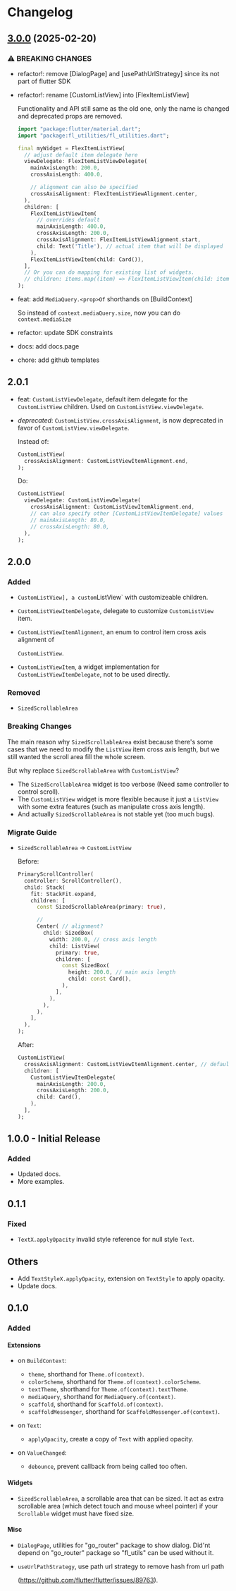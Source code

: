 # Changelog

## [3.0.0](https://github.com/KeidsID/fl_utilities/compare/fl_utilities-v2.0.1...fl_utilities-v3.0.0) (2025-02-20)

### ⚠ BREAKING CHANGES

* refactor!: remove [DialogPage] and [usePathUrlStrategy] since its not part of flutter SDK

* refactor!: rename [CustomListView] into [FlexItemListView]

  Functionality and API still same as the old one, only the name is changed and deprecated props are removed.

  ```dart
  import "package:flutter/material.dart";
  import "package:fl_utilities/fl_utilities.dart";
  
  final myWidget = FlexItemListView(
    // adjust default item delegate here
    viewDelegate: FlexItemListViewDelegate(
      mainAxisLength: 200.0,
      crossAxisLength: 400.0,
  
      // alignment can also be specified
      crossAxisAlignment: FlexItemListViewAlignment.center,
    ),
    children: [
      FlexItemListViewItem(
        // overrides default
        mainAxisLength: 400.0,
        crossAxisLength: 200.0,
        crossAxisAlignment: FlexItemListViewAlignment.start,
        child: Text('Title'), // actual item that will be displayed
      ),
      FlexItemListViewItem(child: Card()),
    ],
    // Or you can do mapping for existing list of widgets.
    // children: items.map((item) => FlexItemListViewItem(child: item)).toList(),
  );
  
  ```

* feat: add `MediaQuery.<prop>Of` shorthands on [BuildContext]

  So instead of `context.mediaQuery.size`, now you can do `context.mediaSize`

* refactor: update SDK constraints

* docs: add docs.page

* chore: add github templates

## 2.0.1

* feat: `CustomListViewDelegate`, default item delegate for the `CustomListView`
  children. Used on `CustomListView.viewDelegate`.
* _deprecated_: `CustomListView.crossAxisAlignment`, is now deprecated in favor of
  `CustomListView.viewDelegate`.

  Instead of:

  ```dart
  CustomListView(
    crossAxisAlignment: CustomListViewItemAlignment.end,
  );
  ```

  Do:

  ```dart
  CustomListView(
    viewDelegate: CustomListViewDelegate(
      crossAxisAlignment: CustomListViewItemAlignment.end,
      // can also specify other [CustomListViewItemDelegate] values
      // mainAxisLength: 80.0,
      // crossAxisLength: 80.0,
    ),
  );
  ```

## 2.0.0

### Added

* `CustomListView], a custom`ListView` with customizeable children.
* `CustomListViewItemDelegate`, delegate to customize `CustomListView` item.
* `CustomListViewItemAlignment`, an enum to control item cross axis alignment of

  `CustomListView`.

* `CustomListViewItem`, a widget implementation for
  `CustomListViewItemDelegate`, not to be used directly.

### Removed

* `SizedScrollableArea`

### Breaking Changes

The main reason why `SizedScrollableArea` exist because there's some cases that
we need to modify the `ListView` item cross axis length, but we still wanted the
scroll area fill the whole screen.

But why replace `SizedScrollableArea` with `CustomListView`?

* The `SizedScrollableArea` widget is too verbose (Need same controller to
  control scroll).
* The `CustomListView` widget is more flexible because it just a `ListView` with
  some extra features (such as manipulate cross axis length).
* And actually `SizedScrollableArea` is not stable yet (too much bugs).

### Migrate Guide

* `SizedScrollableArea` -> `CustomListView`

  Before:

  ```dart
  PrimaryScrollController(
    controller: ScrollController(),
    child: Stack(
      fit: StackFit.expand,
      children: [
        const SizedScrollableArea(primary: true),

        //
        Center( // alignment?
          child: SizedBox(
            width: 200.0, // cross axis length
            child: ListView(
              primary: true,
              children: [
                const SizedBox(
                  height: 200.0, // main axis length
                  child: const Card(),
                ),
              ],
            ),
          ),
        ),
      ],
    ),
  );
  ```

  After:

  ```dart
  CustomListView(
    crossAxisAlignment: CustomListViewItemAlignment.center, // default
    children: [
      CustomListViewItemDelegate(
        mainAxisLength: 200.0,
        crossAxisLength: 200.0,
        child: Card(),
      ),
    ],
  );
  ```

## 1.0.0 - Initial Release

### Added

* Updated docs.
* More examples.

## 0.1.1

### Fixed

* `TextX.applyOpacity` invalid style reference for null style `Text`.

## Others

* Add `TextStyleX.applyOpacity`, extension on `TextStyle` to apply opacity.
* Update docs.

## 0.1.0

### Added

#### Extensions

* on `BuildContext`:

  * `theme`, shorthand for `Theme.of(context)`.
  * `colorScheme`, shorthand for `Theme.of(context).colorScheme`.
  * `textTheme`, shorthand for `Theme.of(context).textTheme`.
  * `mediaQuery`, shorthand for `MediaQuery.of(context)`.
  * `scaffold`, shorthand for `Scaffold.of(context)`.
  * `scaffoldMessenger`, shorthand for `ScaffoldMessenger.of(context)`.

* on `Text`:

  * `applyOpacity`, create a copy of `Text` with applied opacity.

* on `ValueChanged`:
  * `debounce`, prevent callback from being called too often.

#### Widgets

* `SizedScrollableArea`, a scrollable area that can be sized. It act as extra
  scrollable area (which detect touch and mouse wheel pointer) if your
  `Scrollable` widget must have fixed size.

#### Misc

* `DialogPage`, utilities for "go_router" package to show dialog. Did'nt depend
  on "go_router" package so "fl_utils" can be used without it.

* `useUrlPathStrategy`, use path url strategy to remove hash from url path

  (<https://github.com/flutter/flutter/issues/89763>).
